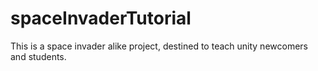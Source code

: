 spaceInvaderTutorial
====================

This is a space invader alike project, destined to teach unity newcomers and students.

